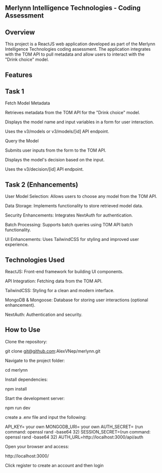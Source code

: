 ## Merlynn Intelligence Technologies - Coding Assessment

## Overview

This project is a ReactJS web application developed as part of the Merlynn Intelligence Technologies coding assessment. The application integrates with the TOM API to pull metadata and allow users to interact with the "Drink choice" model.

## Features

## Task 1

Fetch Model Metadata

Retrieves metadata from the TOM API for the "Drink choice" model.

Displays the model name and input variables in a form for user interaction.

Uses the v3/models or v3/models/[id] API endpoint.

Query the Model

Submits user inputs from the form to the TOM API.

Displays the model's decision based on the input.

Uses the v3/decision/[id] API endpoint.

## Task 2 (Enhancements)

User Model Selection: Allows users to choose any model from the TOM API.

Data Storage: Implements functionality to store retrieved model data.

Security Enhancements: Integrates NextAuth for authentication.

Batch Processing: Supports batch queries using TOM API batch functionality.

UI Enhancements: Uses TailwindCSS for styling and improved user experience.

## Technologies Used

ReactJS: Front-end framework for building UI components.

API Integration: Fetching data from the TOM API.

TailwindCSS: Styling for a clean and modern interface.

MongoDB & Mongoose: Database for storing user interactions (optional enhancement).

NextAuth: Authentication and security.

## How to Use

Clone the repository:

git clone git@github.com:AlexVNep/merlynn.git

Navigate to the project folder:

cd merlynn

Install dependencies:

npm install

Start the development server:

npm run dev

create a .env file and input the following:

API_KEY= your own
MONGODB_URI= your own
AUTH_SECRET= (run command: openssl rand -base64 32)
SESSION_SECRET=(run command: openssl rand -base64 32)
AUTH_URL=http://localhost:3000/api/auth

Open your browser and access:

http://localhost:3000/

Click register to create an account and then login
